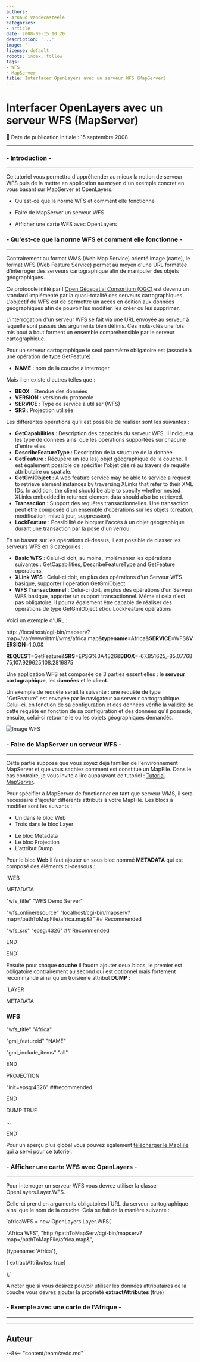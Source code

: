 ```yaml
---
authors:
- Arnaud Vandecasteele
categories:
- article
date: 2008-09-15 10:20
description: '...'
image: ''
license: default
robots: index, follow
tags:
- WFS
- MapServer
title: Interfacer OpenLayers avec un serveur WFS (MapServer)
---
```


# Interfacer OpenLayers avec un serveur WFS (MapServer)


:calendar: Date de publication initiale : 15 septembre 2008


----

### - Introduction -




---


Ce tutoriel vous permettra d'appréhender au mieux la notion de serveur WFS puis de la mettre en application au moyen d'un exemple concret en vous basant sur MapServer et OpenLayers.


- Qu'est-ce que la norme WFS et comment elle fonctionne  

- Faire de MapServer un serveur WFS  

- Afficher une carte WFS avec OpenLayers


### - Qu'est-ce que la norme WFS et comment elle fonctionne -




---


Contrairement au format WMS (Web Map Service) orienté image (carte), le format WFS (Web Feature Service) permet au moyen d'une URL formatée d'interroger des serveurs cartographique afin de manipuler des objets géographiques.


Ce protocole initié par l'[Open Géospatial Consortium (OGC)](http://www.opengeospatial.org/standards/wfs "OGC") est devenu un standard implémenté par la quasi-totalité des serveurs cartographiques. L'objectif du WFS est de permettre un accès en édition aux données géographiques afin de pouvoir les modifier, les créer ou les supprimer. 


L'interrogation d'un serveur WFS se fait via une URL envoyée au serveur à laquelle sont passés des arguments bien définis. Ces mots-clés une fois mis bout à bout forment un ensemble compréhensible par le serveur cartographique. 


Pour un serveur cartographique le seul paramètre obligatoire est (associé à une opération de type GetFeature) :


* **NAME** : nom de la couche à interroger.


Mais il en existe d'autres telles que : 


* **BBOX** : Etendue des données
* **VERSION** : version du protocole
* **SERVICE** : Type de service à utiliser (WFS)
* **SRS** : Projection utilisée


Les différentes opérations qu'il est possible de réaliser sont les suivantes : 


* **GetCapabilities** : Description des capacités du serveur WFS. Il indiquera les type de données ainsi que les opérations supportées sur chacune d'entre elles.
* **DescribeFeatureType** : Description de la structure de la donnée.
* **GetFeature** : Récupère un (ou les) objet géographique de la couche. Il est également possible de spécifier l'objet désiré au travers de requête attributaire ou spatiale.
* **GetGmlObject** : A web feature service may be able to service a request to retrieve element instances by traversing XLinks that refer to their XML IDs. In addition, the client should be able to specify whether nested XLinks embedded in returned element data should also be retrieved.
* **Transaction** : Support des requêtes transactionnelles. Une transaction peut être composée d'un ensemble d'opérations sur les objets (création, modification, mise à jour, suppression).
* **LockFeature** : Possibilité de bloquer l'accès à un objet géographique durant une transaction par la pose d'un verrou.


En se basant sur les opérations ci-dessus, il est possible de classer les serveurs WFS en 3 catégories :


* **Basic WFS** : Celui-ci doit, au moins, implémenter les opérations suivantes : GetCapabilities, DescribeFeatureType and GetFeature operations.
* **XLink WFS** : Celui-ci doit, en plus des opérations d'un Serveur WFS basique, supporter l'opération GetGmlObject
* **WFS Transactionnel** : Celui-ci doit, en plus des opérations d'un Serveur WFS basique, apporter un support transactionnel. Même si cela n'est pas obligatoire, il pourra également être capable de réaliser des opérations de type GetGmlObject et/ou LockFeature opérations


Voici un exemple d'URL :


http: //localhost/cgi-bin/mapserv?map=/var/www/html/wms/africa.map&**typename**=Africa&**SERVICE**=WFS&**VERSION**=1.0.0&  

**REQUEST**=GetFeature&**SRS**=EPSG%3A4326&**BBOX**=-67.851625,-85.0776875,107.929625,108.2816875


Une application WFS est composée de 3 parties essentielles : le **serveur cartographique**, les **données** et le **client**. 


Un exemple de requête serait la suivante : une requête de type "GetFeature" est envoyée par le navigateur au serveur cartographique. Celui-ci, en fonction de sa configuration et des données vérifie la validité de cette requête en fonction de sa configuration et des données qu'il possède; ensuite, celui-ci retourne le ou les objets géographiques demandés.



![Image WFS](/sites/default/files/Tuto/img/WFS/wfs.png)



### - Faire de MapServer un serveur WFS -




---


Cette partie suppose que vous soyez déjà familier de l'environnement MapServer et que vous sachiez comment est constitué un MapFile. Dans le cas contraire, je vous invite à lire auparavant ce tutoriel : [Tutorial MapServer](http://geotribu.net/?q=node/5 "Tutorial MapServer").


Pour spécifier à MapServer de fonctionner en tant que serveur WMS, il sera nécessaire d'ajouter différents attributs à votre MapFile. Les blocs à modifier sont les suivants : 


* Un dans le bloc Web
* Trois dans le bloc Layer
+ Le bloc Metadata
+ Le bloc Projection
+ L'attribut Dump


Pour le bloc **Web** il faut ajouter un sous bloc nommé **METADATA** qui est composé des éléments ci-dessous :


`WEB  

METADATA  

"wfs_title" "WFS Demo Server"  

"wfs_onlineresource" "localhost/cgi-bin/mapserv?map=/pathToMapFile/africa.map&?" ## Recommended  

"wfs_srs" "epsg:4326" ## Recommended  

END  

END`


Ensuite pour chaque **couche** il faudra ajouter deux blocs, le premier est obligatoire contrairement au second qui est optionnel mais fortement recommandé ainsi qu'un troisième attribut **DUMP** :


`LAYER  

METADATA  

### WFS  

"wfs_title" "Africa"  

"gml_featureid" "NAME"  

"gml_include_items" "all"  

END  

PROJECTION  

"init=epsg:4326" ##recommended  

END  

DUMP TRUE  

...  

END`


Pour un aperçu plus global vous pouvez également [télécharger le MapFile](http://geotribu.net/applications/tutoriaux/tuto_wms_wfs/wms_wfs/africa.map "MapFile") qui a servi pour ce tutoriel.


### - Afficher une carte WFS avec OpenLayers -




---


Pour interroger un serveur WFS vous devrez utiliser la classe OpenLayers.Layer.WFS.  

Celle-ci prend en arguments obligatoires l'URL du serveur cartographique ainsi que le nom de la couche. Cela se fait de la manière suivante :


`africaWFS = new OpenLayers.Layer.WFS(  

"Africa WFS", "http://pathToMapServ/cgi-bin/mapserv?map=/pathToMapFile/africa.map&",  

{typename: 'Africa'},  

{ extractAttributes: true}  

);`


A noter que si vous désirez pouvoir utiliser les données attributaires de la couche vous devrez ajouter la propriété **extractAttributes** (true)


### - Exemple avec une carte de l'Afrique -




---










----

## Auteur

--8<-- "content/team/avdc.md"
